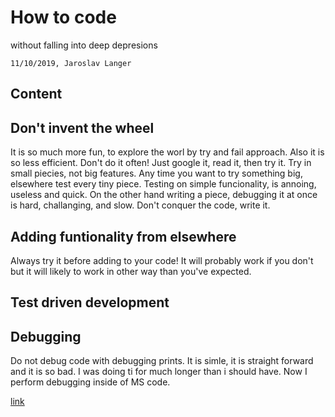 # How to code

without falling into deep depresions

`11/10/2019, Jaroslav Langer`

## Content



## Don't invent the wheel

It is so much more fun, to explore the worl by try and fail approach.
Also it is so less efficient. Don't do it often! Just google it, read it, then try it.
Try in small piecies, not big features.
Any time you want to try something big, elsewhere test every tiny piece.
Testing on simple funcionality, is annoing, useless and quick.
On the other hand writing a piece, debugging it at once is hard, challanging, and slow.
Don't conquer the code, write it.

## Adding funtionality from elsewhere

Always try it before adding to your code!
It will probably work if you don't but it will likely to work in other way than you've expected.

## Test driven development

## Debugging

Do not debug code with debugging prints. It is simle, it is straight forward and it is so bad.
I was doing ti for much longer than i should have. Now I perform debugging inside of MS code.

[link](https://code.visualstudio.com/docs/cpp/config-linux)

